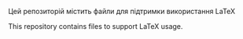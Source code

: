 Цей репозиторій містить файли для підтримки використання LaTeX


This repository contains files to support LaTeX usage.